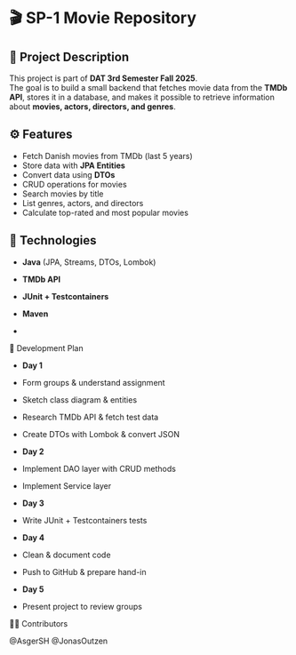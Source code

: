 # 🎬 SP-1 Movie Repository  

## 📌 Project Description  
This project is part of **DAT 3rd Semester Fall 2025**.  
The goal is to build a small backend that fetches movie data from the **TMDb API**, stores it in a database, and makes it possible to retrieve information about **movies, actors, directors, and genres**.  

## ⚙️ Features  
- Fetch Danish movies from TMDb (last 5 years)  
- Store data with **JPA Entities**  
- Convert data using **DTOs**  
- CRUD operations for movies  
- Search movies by title  
- List genres, actors, and directors  
- Calculate top-rated and most popular movies  

## 🧪 Technologies  
- **Java** (JPA, Streams, DTOs, Lombok)  
- **TMDb API**  
- **JUnit + Testcontainers**  
- **Maven**

- 
📅 Development Plan
- **Day 1**

- Form groups & understand assignment
- Sketch class diagram & entities
- Research TMDb API & fetch test data
- Create DTOs with Lombok & convert JSON

- **Day 2**

- Implement DAO layer with CRUD methods
- Implement Service layer

- **Day 3**

- Write JUnit + Testcontainers tests

- **Day 4**

- Clean & document code
- Push to GitHub & prepare hand-in

- **Day 5**

- Present project to review groups

👨‍💻 Contributors

@AsgerSH
@JonasOutzen
